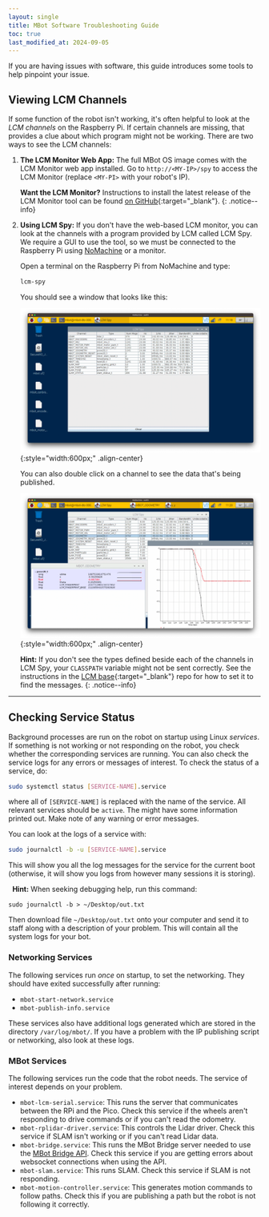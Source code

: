 ```yaml
---
layout: single
title: MBot Software Troubleshooting Guide
toc: true
last_modified_at: 2024-09-05
---
```


If you are having issues with software, this guide introduces some tools to help pinpoint your issue.

## Viewing LCM Channels

If some function of the robot isn't working, it's often helpful to look at the *LCM channels* on the Raspberry Pi. If certain channels are missing, that provides a clue about which program might not be working. There are two ways to see the LCM channels:

1. **The LCM Monitor Web App:** The full MBot OS image comes with the LCM Monitor web app installed. Go to `http://<MY-IP>/spy` to access the LCM Monitor (replace `<MY-PI>` with your robot's IP).

    **Want the LCM Monitor?** Instructions to install the latest release of the LCM Monitor tool can be found [on GitHub](https://github.com/mbot-project/mbot_lcm_monitor/?tab=readme-ov-file#installing-from-the-latest-release-recommended){:target="_blank"}.
    {: .notice--info}

2. **Using LCM Spy:** If you don't have the web-based LCM monitor, you can look at the channels with a program provided by LCM called LCM Spy. We require a GUI to use the tool, so we must be connected to the Raspberry Pi using [NoMachine](/docs/tutorials/no-machine) or a monitor.

    Open a terminal on the Raspberry Pi from NoMachine and type:
    ```bash
    lcm-spy
    ```

    You should see a window that looks like this:

    ![LCM Spy window](/assets/images/debug/lcm-spy.png){:style="width:600px;" .align-center}

    You can also double click on a channel to see the data that's being published.

    ![LCM Spy data](/assets/images/debug/lcm-spy-details.png){:style="width:600px;" .align-center}


    **Hint:** If you don't see the types defined beside each of the channels in LCM Spy, your `CLASSPATH` variable might not be sent correctly. See the instructions in the [LCM base](https://github.com/mbot-project/mbot_lcm_base){:target="_blank"} repo for how to set it to find the messages.
    {: .notice--info}

---

## Checking Service Status

Background processes are run on the robot on startup using Linux *services*. If something is not working or not responding on the robot, you check whether the corresponding services are running. You can also check the service logs for any errors or messages of interest. To check the status of a service, do:
```bash
sudo systemctl status [SERVICE-NAME].service
```
where all of `[SERVICE-NAME]` is replaced with the name of the service. All relevant services should be `active`. The might have some information printed out. Make note of any warning or error messages.

You can look at the logs of a service with:
```bash
sudo journalctl -b -u [SERVICE-NAME].service
```
This will show you all the log messages for the service for the current boot (otherwise, it will show you logs from however many sessions it is storing).

<div class="notice--info">
    <i class="fas fa-cogs"></i>&nbsp;&nbsp;<strong>Hint:</strong> When seeking debugging help, run this command:
    <div class="language-bash highlighter-rouge" ><div class="highlight">
        <pre class="highlight"><code>sudo journalctl -b > ~/Desktop/out.txt</code></pre>
    </div></div>
    Then download file <code>~/Desktop/out.txt</code> onto your computer and send it to staff along with a description of your problem. This will contain all the system logs for your bot.
</div>

### Networking Services

The following services run *once* on startup, to set the networking. They should have exited successfully after running:
*  `mbot-start-network.service`
*  `mbot-publish-info.service`

These services also have additional logs generated which are stored in the directory `/var/log/mbot/`. If you have a problem with the IP publishing script or networking, also look at these logs.

### MBot Services

The following services run the code that the robot needs. The service of interest depends on your problem.

* `mbot-lcm-serial.service`: This runs the server that communicates between the RPi and the Pico. Check this service if the wheels aren't responding to drive commands or if you can't read the odometry.
* `mbot-rplidar-driver.service`: This controls the Lidar driver. Check this service if SLAM isn't working or if you can't read Lidar data.
* `mbot-bridge.service`: This runs the MBot Bridge server needed to use the [MBot Bridge API](/docs/tutorials/bridge). Check this service if you are getting errors about websocket connections when using the API.
* `mbot-slam.service`: This runs SLAM. Check this service if SLAM is not responding.
* `mbot-motion-controller.service`: This generates motion commands to follow paths. Check this if you are publishing a path but the robot is not following it correctly.

